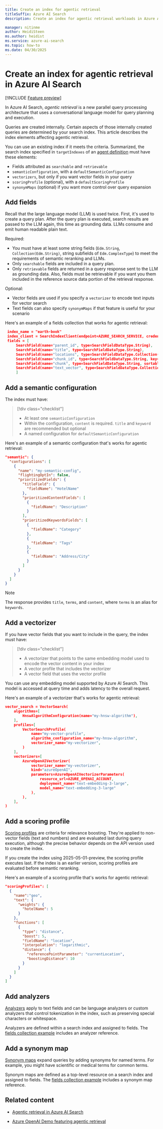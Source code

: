 ```yaml
---
title: Create an index for agentic retrieval
titleSuffix: Azure AI Search
description: Create an index for agentic retrieval workloads in Azure AI Search.

manager: nitinme
author: HeidiSteen
ms.author: heidist
ms.service: azure-ai-search
ms.topic: how-to
ms.date: 04/30/2025
---
```


# Create an index for agentic retrieval in Azure AI Search

[!INCLUDE [Feature preview](./includes/previews/preview-generic.md)]

In Azure AI Search, *agentic retrieval* is a new parallel query processing architecture that uses a conversational language model for query planning and execution. 

Queries are created internally. Certain aspects of those internally created queries are determined by your search index. This article describes the index elements affecting agentic retrieval.

You can use an existing index if it meets the criteria. Summarized, the search index specified in `targetIndexes` of an [agent definition](search-agentic-retrieval-how-to-create.md) must have these elements:

+ Fields attributed as `searchable` and `retrievable`
+ `semanticConfiguration`, with a `defaultSemanticConfiguration`
+ `vectorizers`, but only if you want vector fields in your query
+ `scoringProfile` (optional), with a `defaultScoringProfile`
+ `synonymMaps` (optional) if you want more control over query expansion

## Add fields

Recall that the large language model (LLM) is used twice. First, it's used to create a query plan. After the query plan is executed, search results are passed to the LLM again, this time as grounding data. LLMs consume and emit human readable plain text.

Required:

+ You must have at least some string fields (`Edm.String`, `Collection(Edm.String)`, string subfields of `Edm.ComplexType`) to meet the requirements of semantic reranking and LLMs.
+ Only `searchable` fields are included in a query plan.
+ Only `retrievable` fields are returned in a query response sent to the LLM as grounding data. Also, fields must be retrievable if you want you them included in the reference source data portion of the retrieval response.

Optional:

+ Vector fields are used if you specify a `vectorizer` to encode text inputs for vector search
+ Text fields can also specify `synonymMaps` if that feature is useful for your scenario

Here's an example of a fields collection that works for agentic retrieval:

```json
 index_name = "earth-book"
 index_client = SearchIndexClient(endpoint=AZURE_SEARCH_SERVICE, credential=credential)  
 fields = [
     SearchField(name="parent_id", type=SearchFieldDataType.String),  
     SearchField(name="title", type=SearchFieldDataType.String),
     SearchField(name="locations", type=SearchFieldDataType.Collection(SearchFieldDataType.String), filterable=True),
     SearchField(name="chunk_id", type=SearchFieldDataType.String, key=True, sortable=True, filterable=True, facetable=True, analyzer_name="keyword"),  
     SearchField(name="chunk", type=SearchFieldDataType.String, sortable=False, filterable=False, facetable=False),  
     SearchField(name="text_vector", type=SearchFieldDataType.Collection(SearchFieldDataType.Single), vector_search_dimensions=1024, vector_search_profile_name="myHnswProfile")
     ]  
```

<!-- 
> [!div class="checklist"]
> + A fields collection with `searchable` text and vetor fields, and `retrievable` text fields
> + Vector fields that are queried are fields having a vectorizer
> + Fields selected in the response string are semantic fields (title, terms, content)
> + Fields in reference source data are all `retrievable` fields, assuming reference source data is true -->

## Add a semantic configuration

The index must have:

> [!div class="checklist"]
> + At least one `semanticConfiguration`
> + Within the configuration, `content` is required. `title` and `keyword` are recommended but optional
> + A named configuration for `defaultSemanticConfiguration`

Here's an example of a semantic configuration that's works for agentic retrieval:

```json
"semantic": {
  "configurations": [
    {
      "name": "my-semantic-config",
      "flightingOptIn": false,
      "prioritizedFields": {
        "titleField": {
          "fieldName": "HotelName"
        },
        "prioritizedContentFields": [
          {
            "fieldName": "Description"
          }
        ],
        "prioritizedKeywordsFields": [
          {
            "fieldName": "Category"
          },
          {
            "fieldName": "Tags"
          },
          {
            "fieldName": "Address/City"
          }
        ]
      }
    }
  ]
}
```

> [!NOTE]
> The response provides `title`, `terms`, and `content`, where `terms` is an alias for `keywords`.

## Add a vectorizer

If you have vector fields that you want to include in the query, the index must have:

> [!div class="checklist"]
> + A vectorizer that points to the same embedding model used to encode the vector content in your index
> + A vector profile that includes the vectorizer
> + A vector field that uses the vector profile

You can use any embedding model supported by Azure AI Search. This model is accessed at query time and adds latency to the overall request.

Here's an example of a vectorizer that's works for agentic retrieval:

```json
vector_search = VectorSearch(  
    algorithms=[  
        HnswAlgorithmConfiguration(name="my-hnsw-algorithm"),
    ],  
    profiles=[  
        VectorSearchProfile(  
            name="my-vector-profile",  
            algorithm_configuration_name="my-hnsw-algorithm",  
            vectorizer_name="my-vectorizer",  
        )
    ],  
    vectorizers=[  
        AzureOpenAIVectorizer(  
            vectorizer_name="my-vectorizer",  
            kind="azureOpenAI",  
            parameters=AzureOpenAIVectorizerParameters(  
                resource_url=AZURE_OPENAI_ACCOUNT,  
                deployment_name="text-embedding-3-large",
                model_name="text-embedding-3-large"
            ),
        ),  
    ], 
)  
```

## Add a scoring profile

[Scoring profiles](index-add-scoring-profiles) are criteria for relevance boosting. They're applied to non-vector fields (text and numbers) and are evaluated last during query execution, although the precise behavior depends on the API version used to create the index.

If you create the index using 2025-05-01-preview, the scoring profile executes last. If the index is an earlier version, scoring profiles are evaluated before semantic reranking.

Here's an example of a scoring profile that's works for agentic retrieval:

```json
"scoringProfiles": [
  {  
    "name":"geo",
    "text": {  
      "weights": {  
        "hotelName": 5
      }                              
    },
    "functions": [
      {  
        "type": "distance",
        "boost": 5,
        "fieldName": "location",
        "interpolation": "logarithmic",
        "distance": {
          "referencePointParameter": "currentLocation",
          "boostingDistance": 10
        }                        
      }                                      
    ]                     
  }            
]
```

## Add analyzers

[Analyzers](search-analyzers.md) apply to text fields and can be language analyzers or custom analyzers that control tokenization in the index, such as preserving special characters or whitespace.

Analyzers are defined within a search index and assigned to fields. The [fields collection example](#add-fields) includes an analyzer reference.

## Add a synonym map

[Synonym maps](search-synonyms.md) expand queries by adding synonyms for named terms. For example, you might have scientific or medical terms for common terms.

Synonym maps are defined as a top-level resource on a search index and assigned to fields. The [fields collection example](#add-fields) includes a synonym map reference.

<!-- ## Prerequisites

+ An [agent definition](search-agentic-retrieval-how-to-create.md) that represents a conversational language model, used during query planning and execution.

+ Azure AI Search with a managed identity for role-based access to a chat model.

+ Region requirements. Azure AI Search and your model should be in the same region.

+ API requirements. Use 2025-05-01-preview data plane REST API or a prerelease package of an Azure SDK that provides Agent APIs.

To follow the steps in this guide, we recommend [Visual Studio Code](https://code.visualstudio.com/download) with a [REST client](https://marketplace.visualstudio.com/items?itemName=humao.rest-client) for sending REST API calls to Azure AI Search. -->

## Related content

+ [Agentic retrieval in Azure AI Search](search-agentic-retrieval-concept.md)

+ [Azure OpenAI Demo featuring agentic retrieval](https://github.com/Azure-Samples/azure-search-openai-demo)
